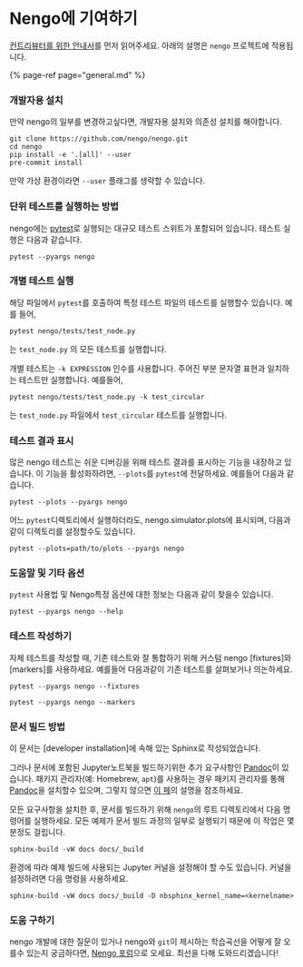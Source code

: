 # Nengo에 기여하기

[컨트리뷰터를 위한 안내서](https://app.gitbook.com/@nengokr/s/nengo_kr/contributing-to-nengo/contributing/general)를 먼저 읽어주세요. 아래의 설명은 `nengo` 프로젝트에 적용됩니다.

{% page-ref page="general.md" %}

### 개발자용 설치

만약 nengo의 일부를 변경하고싶다면, 개발자용 설치와 의존성 설치를 해야합니다.

```text
git clone https://github.com/nengo/nengo.git
cd nengo
pip install -e '.[all]' --user
pre-commit install
```

만약 가상 환경이라면 `--user` 플래그를 생략할 수 있습니다.

### 단위 테스트를 실행하는 방법

nengo에는 [pytest](https://docs.pytest.org/en/latest/)로 실행되는 대규모 테스트 스위트가 포함되어 있습니다. 테스트 실행은 다음과 같습니다.

```text
pytest --pyargs nengo
```

### 개별 테스트 실행

해당 파일에서 `pytest`를 호출하여 특정 테스트 파일의 테스트를 실행할수 있습니다. 예를 들어,

```text
pytest nengo/tests/test_node.py
```

는 `test_node.py` 의 모든 테스트를 실행합니다. 

개별 테스트는 `-k EXPRESSION` 인수를 사용합니다. 주어진 부분 문자열 표현과 일치하는 테스트만 실행합니다. 예를들어,

```text
pytest nengo/tests/test_node.py -k test_circular
```

는 `test_node.py` 파일에서 `test_circular` 테스트를 실행합니다.

### 테스트 결과 표시

많은 nengo 테스트는 쉬운 디버깅을 위해 테스트 결과를 표시하는 기능을 내장하고 있습니다. 이 기능을 활성화하려면, `--plots`를 `pytest`에 전달하세요. 예를들어 다음과 같습니다.

```text
pytest --plots --pyargs nengo
```

어느 `pytest`디렉토리에서 실행하더라도, nengo.simulator.plots에 표시되며, 다음과같이 디렉토리를 설정할수도 있습니다.

```text
pytest --plots=path/to/plots --pyargs nengo
```

### 도움말 및 기타 옵션

`pytest` 사용법 및 Nengo특정 옵션에 대한 정보는 다음과 같이 찾을수 있습니다.

```text
pytest --pyargs nengo --help
```

### 테스트 작성하기

자체 테스트를 작성할 때, 기존 테스트와 잘 통합하기 위해 커스텀 nengo \[fixtures\]와 \[markers\]를 사용하세요. 예를들어 다음과같이 기존 테스트를 살펴보거나 의논하세요.

```text
pytest --pyargs nengo --fixtures
```

```text
pytest --pyargs nengo --markers
```

### 문서 빌드 방법

이 문서는 \[developer installation\]에 속해 있는 Sphinx로 작성되었습니다.

그러나 문서에 포함된 Jupyter노트북을 빌드하기위한 추가 요구사항인 [Pandoc](https://pandoc.org/)이 있습니다. 패키지 관리자\(예: Homebrew, `apt`\)를 사용하는 경우 패키지 관리자를 통해 [Pandoc](https://pandoc.org/)을 설치할수 있으며, 그렇지 않으면 [이 페](https://pandoc.org/installing.html)의 설명을 참조하세요.

모든 요구사항을 설치한 후, 문서를 빌드하기 위해 `nengo`의 루트 디렉토리에서 다음 명령어를 실행하세요. 모든 예제가 문서 빌드 과정의 일부로 실행되기 때문에 이 작업은 몇분정도 걸립니다.

```text
sphinx-build -vW docs docs/_build
```

환경에 따라 예제 빌드에 사용되는 Jupyter 커널을 설정해야 할 수도 있습니다. 커널을 설정하려면 다음 명령을 사용하세요.

```text
sphinx-build -vW docs docs/_build -D nbsphinx_kernel_name=<kernelname>
```

### 도움 구하기

nengo 개발에 대한 질문이 있거나 nengo와 `git`이 제시하는 학습곡선을 어떻게 잘 오를수 있는지 궁금하다면, [Nengo 포럼](https://forum.nengo.ai)으로 오세요. 최선을 다해 도와드리겠습니다!

